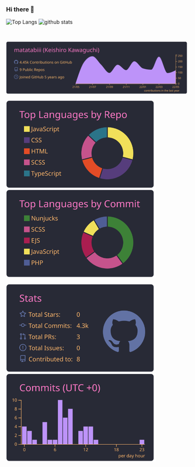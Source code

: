 ### Hi there 👋

<p> 
  <img alt="Top Langs" height="175" src="https://github-readme-stats.vercel.app/api/top-langs/?username=matatabiii&layout=compact&theme=ayu-mirage" />
  <img alt="github stats" height="175" src="https://github-readme-stats.vercel.app/api?username=matatabiii&theme=ayu-mirage&show_icons=true" />
</p>

<p> 
  <img alt="" width="820" src="https://github-profile-trophy.vercel.app/?username=matatabiii&theme=onedark&column=7" />
</p>

<p> 
  <img alt="" width="820" src="https://raw.githubusercontent.com/matatabiii/matatabiii/main/profile-summary-card-output/dracula/0-profile-details.svg" />
</p>

<p> 
  <img alt="Top Langs by Repo" width="410" src="https://raw.githubusercontent.com/matatabiii/matatabiii/main/profile-summary-card-output/dracula/1-repos-per-language.svg" />
  <img alt="Top Langs by Commit" width="410" src="https://raw.githubusercontent.com/matatabiii/matatabiii/main/profile-summary-card-output/dracula/2-most-commit-language.svg" />
</p>

<p> 
  <img alt="Top Langs by Repo" width="410" src="https://raw.githubusercontent.com/matatabiii/matatabiii/main/profile-summary-card-output/dracula/3-stats.svg" />
  <img alt="Top Langs by Commit" width="410" src="https://raw.githubusercontent.com/matatabiii/matatabiii/main/profile-summary-card-output/dracula/4-productive-time.svg" />
</p>

<!--
**matatabiii/matatabiii** is a ✨ _special_ ✨ repository because its `README.md` (this file) appears on your GitHub profile.

Here are some ideas to get you started:

- 🔭 I’m currently working on ...
- 🌱 I’m currently learning ...
- 👯 I’m looking to collaborate on ...
- 🤔 I’m looking for help with ...
- 💬 Ask me about ...
- 📫 How to reach me: ...
- 😄 Pronouns: ...
- ⚡ Fun fact: ...
-->
